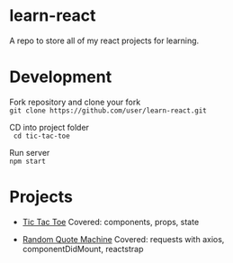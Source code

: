 # learn-react
A repo to store all of my react projects for learning.

# Development
Fork repository and clone your fork  
``git clone https://github.com/user/learn-react.git ``

CD into project folder  
`` cd tic-tac-toe``

Run server  
`` npm start ``

# Projects
- [Tic Tac Toe](https://github.com/terror/learn-react/tree/master/tic-tac-toe) Covered: components, props, state

- [Random Quote Machine](https://github.com/terror/learn-react/tree/master/random-quote-machine) Covered: requests with axios, componentDidMount, reactstrap
